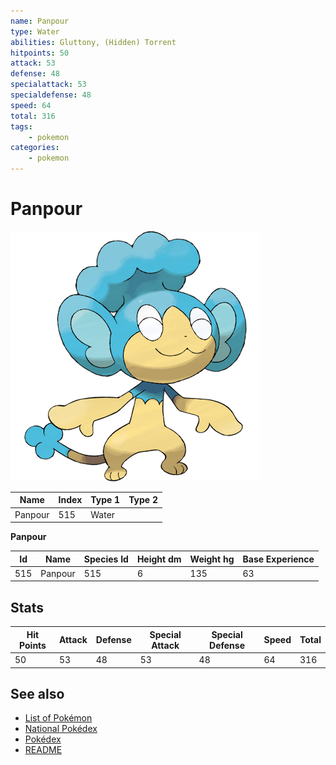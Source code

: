 ```yaml
---
name: Panpour
type: Water
abilities: Gluttony, (Hidden) Torrent
hitpoints: 50
attack: 53
defense: 48
specialattack: 53
specialdefense: 48
speed: 64
total: 316
tags:
    - pokemon
categories:
    - pokemon
---
```


# Panpour


![Panpour](images/515.png)

| **Name** | **Index** | **Type 1** | **Type 2** |
|----|----|----|----|
| Panpour | 515 | Water  |  |

**Panpour** 




| **Id** | **Name** | **Species Id** | **Height dm** | **Weight hg** | **Base Experience** |
|--------|----------|----------------|------------|------------|---------------------|
| 515 | Panpour | 515 | 6 | 135 | 63 |



## Stats

| **Hit Points** | **Attack** | **Defense** | **Special Attack** | **Special Defense** | **Speed** | **Total** |
|----------------|------------|-------------|--------------------|---------------------|-----------|-----------|
| 50 | 53 | 48 | 53 | 48 | 64 | 316 |

## See also

- [List of Pokémon](../pokemon.md)
- [National Pokédex](../national_pokedex.md)
- [Pokédex](../pokedex.md)
- [README](../README.md)
